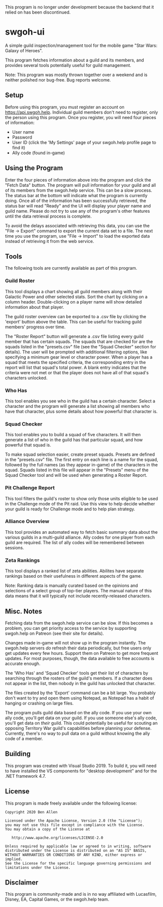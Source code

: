 This program is no longer under development because the backend that it relied on has been discontinued.

# swgoh-ui
A simple guild inspection/management tool for the mobile game "Star Wars: Galaxy of Heroes".

This program fetches information about a guild and its members, and
provides several tools potentially useful for guild management.

Note: This program was mostly thrown together over a weekend and is neither
polished nor bug-free.  Bug reports welcome.

## Setup

Before using this program, you must register an account on https://api.swgoh.help.
Individual guild members don't need to register, only the person using
this program.  Once you register, you will need four pieces of information:

 - User name
 - Password
 - User ID (click the 'My Settings' page of your swgoh.help profile page to find it)
 - Ally code (found in-game)


## Using the Program

Enter the four pieces of information above into the program and click the
"Fetch Data" button.  The program will pull information for your guild and
all of its members from the swgoh.help service.  This can be a slow process.
The status bar at the bottom will indicate what the program is currently doing.
Once all of the information has been successfully retrieved, the status bar
will read "Ready" and the UI will display your player name and guild name.
Please do not try to use any of the program's other features until the data
retrieval process is complete.

To avoid the delays associated with retrieving this data, you can use the
"File -> Export" command to export the current data set to a file.  The
next time you use the program, use "File -> Import" to load the exported
data instead of retrieving it from the web service.


## Tools


The following tools are currently available as part of this program.

### Guild Roster

This tool displays a chart showing all guild members along with their Galactic
Power and other selected stats.  Sort the chart by clicking on a column header.
Double-clicking on a player name will show detailed information about that
player.

The guild roster overview can be exported to a .csv file by clicking the
'export' button above the table.  This can be useful for tracking guild members'
progress over time.

The "Roster Report" button will generate a .csv file listing every guild member
that has certain squads.  The squads that are checked for are the squads listed
in the "presets.csv" file (see the "Squad Checker" section for details).  The
user will be prompted with additional filtering options, like specifying a
minimum gear level or character power.  When a player has a squad that meets
the specified criteria, the corresponding entry in the report will list that
squad's total power.  A blank entry indicates that the criteria were not met
or that the player does not have all of that squad's characters unlocked.

### Who Has

This tool enables you see who in the guild has a certain character.  Select a
character and the program will generate a list showing all members who have
that character, plus some details about how powerful that character is.

### Squad Checker

This tool enables you to build a squad of five characters.  It will then
generate a list of who in the guild has that particular squad, and how
powerful that squad is.

To make squad selection easier, create preset squads.  Presets are defined in
the "presets.csv" file.  The first entry on each line is a name for the squad,
followed by the full names (as they appear in-game) of the characters in the
squad.  Squads listed in this file will appear in the "Presets" menu of the
Squad Checker tool and will be used when generating a Roster Report.

### Pit Challenge Report

This tool filters the guild's roster to show only those units eligible to be
used in the Challenge mode of the Pit raid. Use this view to help decide whether
your guild is ready for Challenge mode and to help plan strategy.

### Alliance Overview

This tool provides an automated way to fetch basic summary data about the
various guilds in a multi-guild alliance.  Ally codes for one player from each
guild are required.  The list of ally codes will be remembered between sessions.

### Zeta Rankings

This tool displays a ranked list of zeta abilities.  Abilites have separate
rankings based on their usefulness in different aspects of the game.

Note: Ranking data is manually curated based on the opinions and selections of
a select group of top-tier players.  The manual nature of this data means that
it will typically not include recently-released characters.


## Misc. Notes

Fetching data from the swgoh.help service can be slow.  If this becomes a
problem, you can get priority access to the service by supporting swgoh.help
on Patreon (see their site for details).

Changes made in-game will not show up in the program instantly.  The swgoh.help
servers *do* refresh their data periodically, but free users only get updates
every few hours.  Support them on Patreon to get more frequent updates.  For
most purposes, though, the data available to free accounts is accurate enough.

The 'Who Has' and 'Squad Checker' tools get their list of characters by
searching through the rosters of the guild's members.  If a character does not
appear in the list, then nobody in the guild has unlocked that character.

The files created by the 'Export' command can be a bit large.  You probably
don't want to try and open them using Notepad, as Notepad has a habit of
hanging or crashing on large files.

The program pulls guild data based on the ally code.  If you use your own
ally code, you'll get data on your guild.  If you use someone else's ally
code, you'll get data on *their* guild.  This could potentially be useful
for scouting an opposing Territory War guild's capabilities before planning
your defense.  Currently, there's no way to pull data on a guild without
knowing the ally code of a member.


## Building

This program was created with Visual Studio 2019.  To build it, you will
need to have installed the VS components for "desktop development" and
for the .NET framework 4.7.


## License

This program is made freely available under the following license:

    Copyright 2020 Ben Allen
    
    Licensed under the Apache License, Version 2.0 (the "License");
    you may not use this file except in compliance with the License.
    You may obtain a copy of the License at
    
       http://www.apache.org/licenses/LICENSE-2.0
    
    Unless required by applicable law or agreed to in writing, software
    distributed under the License is distributed on an "AS IS" BASIS,
    WITHOUT WARRANTIES OR CONDITIONS OF ANY KIND, either express or implied.
    See the License for the specific language governing permissions and
    limitations under the License.

## Disclaimer

This program is community-made and is in no way affiliated with Lucasfilm,
Disney, EA, Capital Games, or the swgoh.help team.
